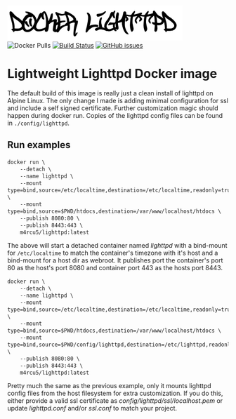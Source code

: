 ![](files/docker-lighttpd.png)  
![Docker Pulls](https://img.shields.io/docker/pulls/m4rcu5/lighttpd.svg) [![Build Status](https://travis-ci.org/m4rcu5nl/docker-lighttpd-alpine.svg?branch=master)](https://travis-ci.org/m4rcu5nl/docker-lighttpd-alpine) [![GitHub issues](https://img.shields.io/github/issues/m4rcu5nl/docker-lighttpd-alpine.svg)](https://github.com/m4rcu5nl/docker-lighttpd-alpine/issues)

# Lightweight Lighttpd Docker image
The default build of this image is really just a clean install of lighttpd on Alpine Linux. The only change I made is adding minimal configuration for ssl and include a self signed certificate. Further customization magic should happen during docker run. Copies of the lighttpd config files can be found in `./config/lighttpd`.

Run examples
----
```
docker run \
	--detach \
	--name lighttpd \
	--mount type=bind,source=/etc/localtime,destination=/etc/localtime,readonly=true \
	--mount type=bind,source=$PWD/htdocs,destination=/var/www/localhost/htdocs \
	--publish 8080:80 \
	--publish 8443:443 \
	m4rcu5/lighttpd:latest
```
The above will start a detached container named _lighttpd_ with a bind-mount for `/etc/localtime` to match the container's timezone with it's host and a bind-mount for a host dir as webroot. It publishes port the container's port 80 as the host's port 8080 and container port 443 as the hosts port 8443.    

```
docker run \
	--detach \
	--name lighttpd \
	--mount type=bind,source=/etc/localtime,destination=/etc/localtime,readonly=true \
	--mount type=bind,source=$PWD/htdocs,destination=/var/www/localhost/htdocs \
	--mount type=bind,source=$PWD/config/lighttpd,destination=/etc/lighttpd,readonly=true \
	--publish 8080:80 \
	--publish 8443:443 \
	m4rcu5/lighttpd:latest
```
Pretty much the same as the previous example, only it mounts lighttpd config files from the host filesystem for extra customization. If you do this, either provide a valid ssl certificate as *config/lighttpd/ssl/localhost.pem* or update *lighttpd.conf* and/or *ssl.conf* to match your project.
